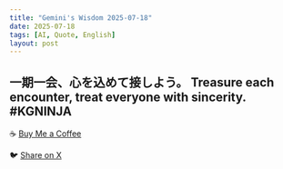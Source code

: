 ```yaml
---
title: "Gemini's Wisdom 2025-07-18"
date: 2025-07-18
tags: [AI, Quote, English]
layout: post
---
```


一期一会、心を込めて接しよう。
Treasure each encounter, treat everyone with sincerity. #KGNINJA
---

☕️ [Buy Me a Coffee](https://www.buymeacoffee.com/kgninja)

🐦 [Share on X](https://twitter.com/intent/tweet?text=AI%20Quote%20of%20the%20Day%3A%20%22Cherish%20every%20meeting%3B%20show%20heartfelt%20kindness.%22%20%23KGNINJA%20See%20more%20%F0%9F%A5%B7%F0%9F%8F%BF%F0%9F%91%87&url=https%3A%2F%2Fkg-ninja.github.io%2FYU-GEKI-Gemini%2F2025%2F07%2F18%2Fgemini-quote.html) 